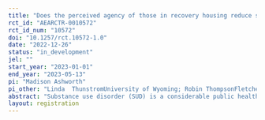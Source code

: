 ```yaml
---
title: "Does the perceived agency of those in recovery housing reduce stigma and paternalistic donations?"
rct_id: "AEARCTR-0010572"
rct_id_num: "10572"
doi: "10.1257/rct.10572-1.0"
date: "2022-12-26"
status: "in_development"
jel: ""
start_year: "2023-01-01"
end_year: "2023-05-13"
pi: "Madison Ashworth"
pi_other: "Linda  ThunstromUniversity of Wyoming; Robin ThompsonFletcher Group, Inc; David  JohnsonFletcher Group, Inc; Grace ClancyFletcher Group, Inc"
abstract: "Substance use disorder (SUD) is a considerable public health threat in the United States. The availability of effective treatment options, like recovery housing, have the potential to generate substantial public health benefits. However, a barrier to the establishment of services and successful utilization of services is social stigma towards those with SUD and SUD services. We will test whether the perceived agency of those in recovery housing reduces social SUD stigma and paternalistic donations. To vary the perceived agency of those in recovery housing, we will randomly expose participants to a control treatment containing no additional information or a description of recovery housing residents that varies the level of control residents have over their recovery. We will test these descriptions in a nationally representative sample (N = 1,200)."
layout: registration
---
```


